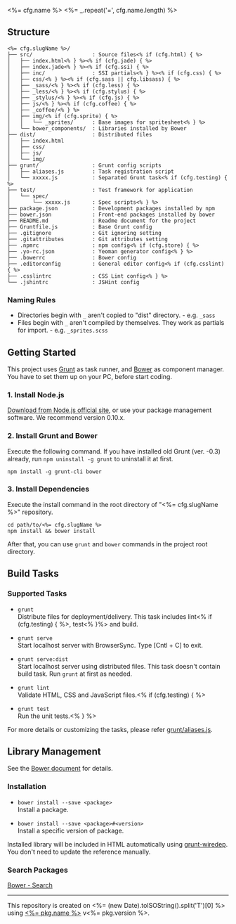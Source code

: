 <%= cfg.name %>
<%= _.repeat('=', cfg.name.length) %>

Structure
---------

```
<%= cfg.slugName %>/
├── src/                   : Source files<% if (cfg.html) { %>
│   ├── index.html<% } %><% if (cfg.jade) { %>
│   ├── index.jade<% } %><% if (cfg.ssi) { %>
│   ├── inc/               : SSI partials<% } %><% if (cfg.css) { %>
│   ├── css/<% } %><% if (cfg.sass || cfg.libsass) { %>
│   ├── _sass/<% } %><% if (cfg.less) { %>
│   ├── _less/<% } %><% if (cfg.stylus) { %>
│   ├── _stylus/<% } %><% if (cfg.js) { %>
│   ├── js/<% } %><% if (cfg.coffee) { %>
│   ├── _coffee/<% } %>
│   ├── img/<% if (cfg.sprite) { %>
│   │   └── _sprites/      : Base images for spritesheet<% } %>
│   └── bower_components/  : Libraries installed by Bower
├── dist/                  : Distributed files
│   ├── index.html
│   ├── css/
│   ├── js/
│   └── img/
├── grunt/                 : Grunt config scripts
│   ├── aliases.js         : Task registration script
│   └── xxxxx.js           : Separated Grunt task<% if (cfg.testing) { %>
├── test/                  : Test framework for application
│   └── spec/
│       └── xxxxx.js       : Spec scripts<% } %>
├── package.json           : Development packages installed by npm
├── bower.json             : Front-end packages installed by bower
├── README.md              : Readme document for the project
├── Gruntfile.js           : Base Grunt config
├── .gitignore             : Git ignoring setting
├── .gitattributes         : Git attributes setting
├── .npmrc                 : npm config<% if (cfg.store) { %>
├── .yo-rc.json            : Yeoman generator config<% } %>
├── .bowerrc               : Bower config
├── .editorconfig          : General editor config<% if (cfg.csslint) { %>
├── .csslintrc             : CSS Lint config<% } %>
└── .jshintrc              : JSHint config
```

### Naming Rules
* Directories begin with `_` aren't copied to "dist" directory. - e.g. `_sass`
* Files begin with `_` aren't compiled by themselves. They work as partials for import. - e.g. `_sprites.scss`

Getting Started
---------------

This project uses [Grunt](http://gruntjs.com/) as task runner, and [Bower](http://bower.io/) as component manager.  
You have to set them up on your PC, before start coding.

### 1. Install Node.js
[Download from Node.js official site](http://nodejs.org/), or use your package management software.
We recommend version 0.10.x.

### 2. Install Grunt and Bower
Execute the following command.
If you have installed old Grunt (ver. -0.3) already, run `npm uninstall -g grunt` to uninstall it at first.

```
npm install -g grunt-cli bower
```

### 3. Install Dependencies
Execute the install command in the root directory of "<%= cfg.slugName %>" repository.

```
cd path/to/<%= cfg.slugName %>
npm install && bower install
```

After that, you can use `grunt` and `bower` commands in the project root directory.

Build Tasks
-----------

### Supported Tasks

* `grunt`  
  Distribute files for deployment/delivery.
  This task includes lint<% if (cfg.testing) { %>, test<% }%> and build.

* `grunt serve`  
  Start localhost server with BrowserSync.
  Type [Cntl + C] to exit.

* `grunt serve:dist`  
  Start localhost server using distributed files.
  This task doesn't contain build task. Run `grunt` at first as needed.

* `grunt lint`  
  Validate HTML, CSS and JavaScript files.<% if (cfg.testing) { %>

* `grunt test`  
  Run the unit tests.<% } %>

For more details or customizing the tasks, please refer [grunt/aliases.js](browse/grunt/aliases.js).

Library Management
------------------

See the [Bower document](http://bower.io/#usage) for details.

### Installation

* `bower install --save <package>`  
  Install a package.

* `bower install --save <package>#<version>`  
  Install a specific version of package.

Installed library will be included in HTML automatically using [grunt-wiredep](https://github.com/stephenplusplus/grunt-wiredep).
You don't need to update the reference manually.

### Search Packages
[Bower - Search](http://bower.io/search/)

----

This repository is created on <%= (new Date).toISOString().split('T')[0] %> using [<%= pkg.name %>](<%= pkg.homepage %>) v<%= pkg.version %>.
